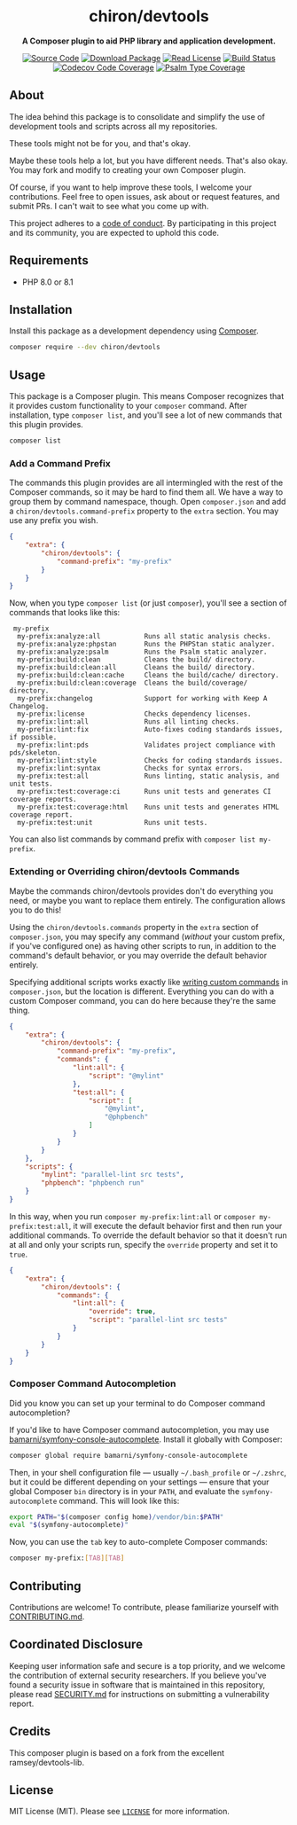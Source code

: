 <h1 align="center">chiron/devtools</h1>

<p align="center">
    <strong>A Composer plugin to aid PHP library and application development.</strong>
</p>

<p align="center">
    <a href="https://github.com/ncou/devtools"><img src="https://img.shields.io/badge/source-chiron/devtools-blue.svg?style=flat-square" alt="Source Code"></a>
    <a href="https://packagist.org/packages/chiron/devtools"><img src="https://img.shields.io/packagist/v/chiron/devtools.svg?style=flat-square&label=release" alt="Download Package"></a>
    <a href="https://github.com/ncou/devtools/blob/master/LICENSE"><img src="https://img.shields.io/packagist/l/chiron/devtools.svg?style=flat-square&colorB=darkcyan" alt="Read License"></a>
    <a href="https://github.com/ncou/devtools/actions/workflows/continuous-integration.yml"><img src="https://img.shields.io/github/workflow/status/ncou/devtools/build/master?style=flat-square&logo=github" alt="Build Status"></a>
    <a href="https://app.codecov.io/gh/ncou/devtools"><img src="https://img.shields.io/codecov/c/gh/ncou/devtools?label=codecov&logo=codecov&style=flat-square" alt="Codecov Code Coverage"></a>
    <a href="https://shepherd.dev/github/ncou/devtools"><img src="https://img.shields.io/endpoint?style=flat-square&url=https%3A%2F%2Fshepherd.dev%2Fgithub%2Fncou%2Fdevtools%2Fcoverage" alt="Psalm Type Coverage"></a>
</p>

## About

The idea behind this package is to consolidate and simplify the use of 
development tools and scripts across all my repositories.

These tools might not be for you, and that's okay.

Maybe these tools help a lot, but you have different needs. That's also okay.
You may fork and modify to creating your own Composer plugin.

Of course, if you want to help improve these tools, I welcome your contributions.
Feel free to open issues, ask about or request features, and submit PRs. I can't
wait to see what you come up with.

This project adheres to a [code of conduct](./.github/CODE_OF_CONDUCT.md).
By participating in this project and its community, you are expected to
uphold this code.

## Requirements

- PHP 8.0 or 8.1

## Installation

Install this package as a development dependency using
[Composer](https://getcomposer.org).

``` bash
composer require --dev chiron/devtools
```

## Usage

This package is a Composer plugin. This means Composer recognizes that it
provides custom functionality to your `composer` command. After installation,
type `composer list`, and you'll see a lot of new commands that this plugin
provides.

``` bash
composer list
```

### Add a Command Prefix

The commands this plugin provides are all intermingled with the rest of the
Composer commands, so it may be hard to find them all. We have a way to group
them by command namespace, though. Open `composer.json` and add a
`chiron/devtools.command-prefix` property to the `extra` section. You may use
any prefix you wish.

``` json
{
    "extra": {
        "chiron/devtools": {
            "command-prefix": "my-prefix"
        }
    }
}
```

Now, when you type `composer list` (or just `composer`), you'll see a section
of commands that looks like this:

```
 my-prefix
  my-prefix:analyze:all           Runs all static analysis checks.
  my-prefix:analyze:phpstan       Runs the PHPStan static analyzer.
  my-prefix:analyze:psalm         Runs the Psalm static analyzer.
  my-prefix:build:clean           Cleans the build/ directory.
  my-prefix:build:clean:all       Cleans the build/ directory.
  my-prefix:build:clean:cache     Cleans the build/cache/ directory.
  my-prefix:build:clean:coverage  Cleans the build/coverage/ directory.
  my-prefix:changelog             Support for working with Keep A Changelog.
  my-prefix:license               Checks dependency licenses.
  my-prefix:lint:all              Runs all linting checks.
  my-prefix:lint:fix              Auto-fixes coding standards issues, if possible.
  my-prefix:lint:pds              Validates project compliance with pds/skeleton.
  my-prefix:lint:style            Checks for coding standards issues.
  my-prefix:lint:syntax           Checks for syntax errors.
  my-prefix:test:all              Runs linting, static analysis, and unit tests.
  my-prefix:test:coverage:ci      Runs unit tests and generates CI coverage reports.
  my-prefix:test:coverage:html    Runs unit tests and generates HTML coverage report.
  my-prefix:test:unit             Runs unit tests.
```

You can also list commands by command prefix with `composer list my-prefix`.

### Extending or Overriding chiron/devtools Commands

Maybe the commands chiron/devtools provides don't do everything you need, or
maybe you want to replace them entirely. The configuration allows you to do
this!

Using the `chiron/devtools.commands` property in the `extra` section of
`composer.json`, you may specify any command (*without* your custom prefix, if
you've configured one) as having other scripts to run, in addition to the
command's default behavior, or you may override the default behavior entirely.

Specifying additional scripts works exactly like
[writing custom commands](https://getcomposer.org/doc/articles/scripts.md#writing-custom-commands)
in `composer.json`, but the location is different. Everything you can do with
a custom Composer command, you can do here because they're the same thing.

``` json
{
    "extra": {
        "chiron/devtools": {
            "command-prefix": "my-prefix",
            "commands": {
                "lint:all": {
                    "script": "@mylint"
                },
                "test:all": {
                    "script": [
                        "@mylint",
                        "@phpbench"
                    ]
                }
            }
        }
    },
    "scripts": {
        "mylint": "parallel-lint src tests",
        "phpbench": "phpbench run"
    }
}
```

In this way, when you run `composer my-prefix:lint:all` or `composer my-prefix:test:all`,
it will  execute the default behavior first and then run your additional commands.
To  override the default behavior so that it doesn't run at all and only your
scripts run, specify the `override` property and set it to `true`.

``` json
{
    "extra": {
        "chiron/devtools": {
            "commands": {
                "lint:all": {
                    "override": true,
                    "script": "parallel-lint src tests"
                }
            }
        }
    }
}
```

### Composer Command Autocompletion

Did you know you can set up your terminal to do Composer command autocompletion?

If you'd like to have Composer command autocompletion, you may use
[bamarni/symfony-console-autocomplete](https://github.com/bamarni/symfony-console-autocomplete).
Install it globally with Composer:

``` bash
composer global require bamarni/symfony-console-autocomplete
```

Then, in your shell configuration file — usually `~/.bash_profile` or `~/.zshrc`,
but it could be different depending on your settings — ensure that your global
Composer `bin` directory is in your `PATH`, and evaluate the
`symfony-autocomplete` command. This will look like this:

``` bash
export PATH="$(composer config home)/vendor/bin:$PATH"
eval "$(symfony-autocomplete)"
```

Now, you can use the `tab` key to auto-complete Composer commands:

``` bash
composer my-prefix:[TAB][TAB]
```

## Contributing

Contributions are welcome! To contribute, please familiarize yourself with
[CONTRIBUTING.md](./.github/CONTRIBUTING.md).

## Coordinated Disclosure

Keeping user information safe and secure is a top priority, and we welcome the
contribution of external security researchers. If you believe you've found a
security issue in software that is maintained in this repository, please read
[SECURITY.md](./.github/SECURITY.md) for instructions on submitting a vulnerability report.

## Credits
This composer plugin is based on a fork from the excellent ramsey/devtools-lib.

## License

MIT License (MIT). Please see [`LICENSE`](./LICENSE) for more information.

